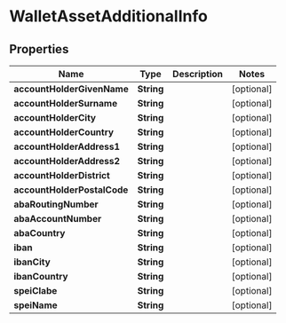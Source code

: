 

# WalletAssetAdditionalInfo


## Properties

| Name | Type | Description | Notes |
|------------ | ------------- | ------------- | -------------|
|**accountHolderGivenName** | **String** |  |  [optional] |
|**accountHolderSurname** | **String** |  |  [optional] |
|**accountHolderCity** | **String** |  |  [optional] |
|**accountHolderCountry** | **String** |  |  [optional] |
|**accountHolderAddress1** | **String** |  |  [optional] |
|**accountHolderAddress2** | **String** |  |  [optional] |
|**accountHolderDistrict** | **String** |  |  [optional] |
|**accountHolderPostalCode** | **String** |  |  [optional] |
|**abaRoutingNumber** | **String** |  |  [optional] |
|**abaAccountNumber** | **String** |  |  [optional] |
|**abaCountry** | **String** |  |  [optional] |
|**iban** | **String** |  |  [optional] |
|**ibanCity** | **String** |  |  [optional] |
|**ibanCountry** | **String** |  |  [optional] |
|**speiClabe** | **String** |  |  [optional] |
|**speiName** | **String** |  |  [optional] |



